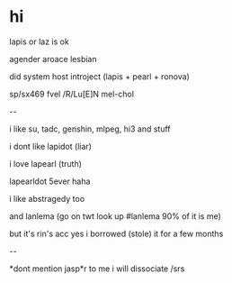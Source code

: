 # hi
lapis or laz is ok

agender aroace lesbian

did system host introject (lapis + pearl + ronova)

sp/sx469 fvel /R/Lu[E]N mel-chol

--

i like su, tadc, genshin, mlpeg, hi3 and stuff

i dont like lapidot (liar)

i love lapearl (truth)

lapearldot 5ever haha

i like abstragedy too

and lanlema (go on twt look up #lanlema 90% of it is me)

but it's rin's acc yes i borrowed (stole) it for a few months

--

*dont mention jasp\*r to me i will dissociate /srs
